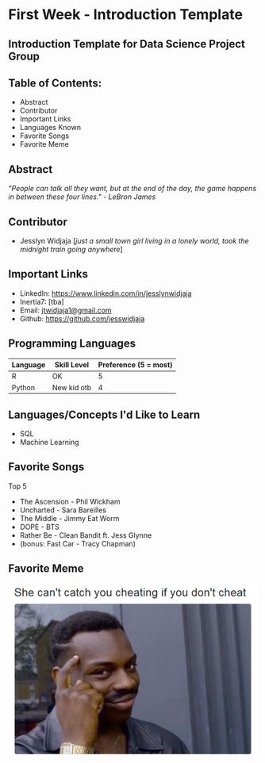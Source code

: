 # First Week - Introduction Template
## Introduction Template for Data Science Project Group

## Table of Contents:
  * Abstract
  * Contributor
  * Important Links
  * Languages Known
  * Favorite Songs
  * Favorite Meme
  
## Abstract

*"People can talk all they want, but at the end of the day, the game happens in between these four lines." - LeBron James*  

## Contributor
  * Jesslyn Widjaja [*just a small town girl living in a lonely world, took the midnight train going anywhere*]
  
## Important Links
  * LinkedIn: https://www.linkedin.com/in/jesslynwidjaja
  * Inertia7: [tba]
  * Email: jtwidjaja1@gmail.com
  * Github: https://github.com/jesswidjaja

## Programming Languages
| Language | Skill Level | Preference (5 = most) |
| -------- | ----------- | --------------------- |
| R        | OK          | 5                     |
| Python   | New kid otb | 4                     |

  
## Languages/Concepts I'd Like to Learn
  * SQL
  * Machine Learning 
  
## Favorite Songs
  
  Top 5
  * The Ascension - Phil Wickham
  * Uncharted - Sara Bareilles
  * The Middle - Jimmy Eat Worm
  * DOPE - BTS
  * Rather Be - Clean Bandit ft. Jess Glynne 
  * (bonus: Fast Car - Tracy Chapman)

## Favorite Meme

![alt tag](https://github.com/jesswidjaja/First-Week---Introduction-Template/blob/master/meme%204.png?raw=true)

